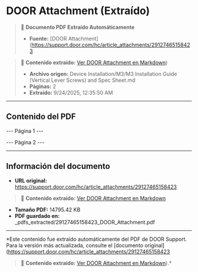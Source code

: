 # DOOR Attachment (Extraído)

> 📄 **Documento PDF Extraído Automáticamente**
> - **Fuente:** [DOOR Attachment](https://support.door.com/hc/article_attachments/29127465158423

> 📄 **Contenido extraído:** [Ver DOOR Attachment en Markdown](./29127465158423_DOOR_Attachment_extracted.md))
> - **Archivo origen:** Device Installation/M3/M3 Installation Guide (Vertical Lever Screws) and Spec Sheet.md
> - **Páginas:** 2
> - **Extraído:** 9/24/2025, 12:35:50 AM

---

## Contenido del PDF


--- Página 1 ---

--- Página 2 ---


---

## Información del documento

- **URL original:** https://support.door.com/hc/article_attachments/29127465158423

> 📄 **Contenido extraído:** [Ver DOOR Attachment en Markdown](./29127465158423_DOOR_Attachment_extracted.md)
- **Tamaño PDF:** 14795.42 KB
- **PDF guardado en:** _pdfs_extracted/29127465158423_DOOR_Attachment.pdf

---

*Este contenido fue extraído automáticamente del PDF de DOOR Support. Para la versión más actualizada, consulte el [documento original](https://support.door.com/hc/article_attachments/29127465158423

> 📄 **Contenido extraído:** [Ver DOOR Attachment en Markdown](./29127465158423_DOOR_Attachment_extracted.md)).*
